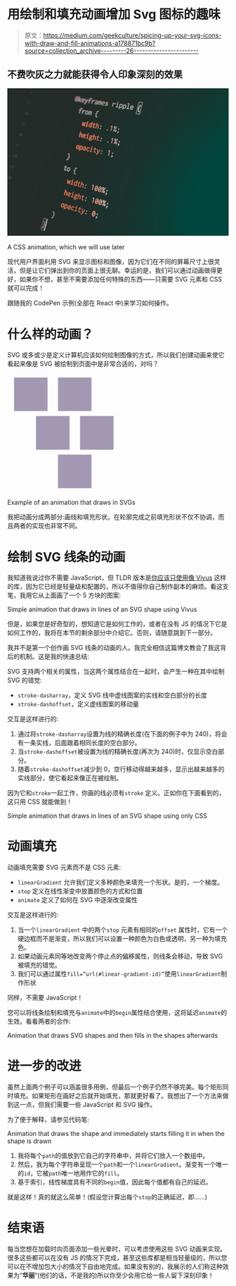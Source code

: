 # 用绘制和填充动画增加 Svg 图标的趣味

> 原文：<https://medium.com/geekculture/spicing-up-your-svg-icons-with-draw-and-fill-animations-a178871bc9b?source=collection_archive---------26----------------------->

## 不费吹灰之力就能获得令人印象深刻的效果

![](img/149292e08384abf3747a8b6c25d1ce47.png)

A CSS animation, which we will use later

现代用户界面利用 SVG 来显示图标和图像，因为它们在不同的屏幕尺寸上很灵活，但是让它们弹出到你的页面上很无聊。幸运的是，我们可以通过动画做得更好，如果你不想，甚至不需要添加任何特殊的东西——只需要 SVG 元素和 CSS 就可以完成！

跟随我的 CodePen 示例(全部在 React 中)来学习如何操作。

# 什么样的动画？

SVG 或多或少是定义计算机应该如何绘制图像的方式，所以我们创建动画来使它看起来像是 SVG 被绘制到页面中是非常合适的，对吗？

![](img/42e013efab4ff37cf7927b19e14ea809.png)

Example of an animation that draws in SVGs

我把动画分成两部分:画线和填充形状。在轮廓完成之前填充形状不仅不协调，而且两者的实现也非常不同。

# 绘制 SVG 线条的动画

我知道我说过你不需要 JavaScript，但 TLDR 版本是[你应该只使用像 Vivus](https://maxwellito.github.io/vivus/) 这样的库，因为它已经是轻量级和配置的，所以不值得你自己制作副本的麻烦。看这支笔，我用它从上面画了一个 5 方块的图案:

Simple animation that draws in lines of an SVG shape using Vivus

但是，如果您是好奇型的，想知道它是如何工作的，或者在没有 JS 的情况下它是如何工作的，我将在本节的剩余部分中介绍它。否则，请随意跳到下一部分。

我并不是第一个创作画 SVG 线条的动画的人。我完全相信这篇博文教会了我这背后的机制。这是我的快速总结:

SVG 支持两个相关的属性，当这两个属性结合在一起时，会产生一种在其中绘制 SVG 的错觉:

*   `stroke-dasharray`，定义 SVG 线中虚线图案的实线和空白部分的长度
*   `stroke-dashoffset`，定义虚线图案的移动量

交互是这样进行的:

1.  通过将`stroke-dasharray`设置为线的精确长度(在下面的例子中为 240)，将会有一条实线，后面跟着相同长度的空白部分。
2.  当`stroke-dashoffset`被设置为线的精确长度(再次为 240)时，仅显示空白部分。
3.  随着`stroke-dashoffset`减少到 0，空行移动得越来越多，显示出越来越多的实线部分，使它看起来像正在被绘制。

因为它和`stroke`一起工作，你画的线必须有`stroke` 定义。正如你在下面看到的，这只用 CSS 就能做到！

Simple animation that draws in lines of an SVG shape using only CSS

# 动画填充

动画填充需要 SVG 元素而不是 CSS 元素:

*   `linearGradient` 允许我们定义多种颜色来填充一个形状。是的，一个梯度。
*   `stop` 定义在线性渐变中放置颜色的方式和位置
*   `animate` 定义了如何在 SVG 中逐渐改变属性

交互是这样进行的:

1.  当一个`linearGradient` 中的两个`stop` 元素有相同的`offset` 属性时，它有一个硬边框而不是渐变，所以我们可以设置一种颜色为白色或透明，另一种为填充色。
2.  如果动画元素同等地改变两个停止点的偏移属性，则线条会移动，导致 SVG 被填充的错觉。
3.  我们可以通过属性`fill=”url(#linear-gradient-id)”`使用`linearGradient`制作形状

同样，不需要 JavaScript！

您可以将线条绘制和填充与`animate`中的`begin`属性结合使用，这将延迟`animate`的生效。看看两者的合作:

Animation that draws SVG shapes and then fills in the shapes afterwards

# 进一步的改进

虽然上面两个例子可以涵盖很多用例，但最后一个例子仍然不够完美。每个矩形同时填充。如果矩形在画好之后就开始填充，那就更好看了。我想出了一个方法来做到这一点，但我们需要一些 JavaScript 和 SVG 操作。

为了便于解释，请参见代码笔:

Animation that draws the shape and immediately starts filling it in when the shape is drawn

1.  我将每个`path`的值放到它自己的字符串中，并将它们放入一个数组中。
2.  然后，我为每个字符串呈现一个`path`和一个`linearGradient`。渐变有一个唯一的`id`，它被`path`唯一地用作它的`fill`。
3.  基于索引，线性梯度具有不同的`begin`值，因此每个值都有自己的延迟。

就是这样！真的就这么简单！(假设您计算出每个`stop`的正确延迟，即……)

# 结束语

每当您想在加载时向页面添加一些光晕时，可以考虑使用这些 SVG 动画来实现。很多这些都可以在没有 JS 的情况下完成，甚至这些库都是相当轻量级的，所以您可以在不增加包大小的情况下自由地完成。如果没有别的，我展示的人们称这种效果为“**华丽**”(他们的话，不是我的)所以你至少会用它给一些人留下深刻印象！